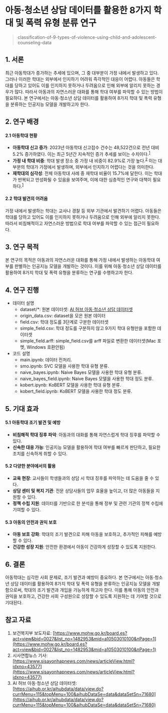 # 아동·청소년 상담 데이터를 활용한 8가지 학대 및 폭력 유형 분류 연구

> classification-of-9-types-of-violence-using-child-and-adolescent-counseling-data

## 1. 서론

최근 아동학대가 증가하는 추세에 있으며, 그 중 대부분이 가정 내에서 발생하고 있다. 그러나 이러한 학대는 외부에서 인지하기 어려워 즉각적인 대응이 어렵다. 아동들은 학대를 당하고 있어도 이를 인지하지 못하거나 두려움으로 인해 외부에 알리지 못하는 경우가 많다. 따라서 아동과의 자연스러운 대화를 통해 학대 여부를 파악할 수 있는 방법이 필요하다. 본 연구에서는 아동·청소년 상담 데이터를 활용하여 8가지 학대 및 폭력 유형을 분류하는 인공지능 모델을 개발하고자 한다.

## 2. 연구 배경

#### 2.1 아동학대 현황

- **아동학대 신고 증가**: 2023년 아동학대 신고접수 건수는 48,522건으로 전년 대비 5.2% 증가하였다. 이는 최근 5년간 지속적인 증가 추세를 보이는 수치이다.<sup>[1](https://www.mohw.go.kr/board.es?act=view&bid=0027&list_no=1482953&mid=a10503010100&nPage=1)</sup>
- **가정 내 학대 비중**: 학대 발생 장소 중 가정 내 비중이 82.9%로 가장 높다.<sup>[2](https://www.sisayonhapnews.com/news/articleView.html?idxno=43577)</sup> 이는 대부분의 학대가 가정에서 발생하며, 외부에서 인지하기 어렵다는 것을 의미한다.
- **재학대의 심각성**: 전체 아동학대 사례 중 재학대 비율이 15.7%에 달한다. 이는 학대가 반복되고 만성화될 수 있음을 보여주며, 이에 대한 심층적인 연구와 대책이 필요하다.<sup>[1](https://www.mohw.go.kr/board.es?act=view&bid=0027&list_no=1482953&mid=a10503010100&nPage=1)</sup>

#### 2.2 학대 발견의 어려움

가정 내에서 발생하는 학대는 교사나 경찰 등 외부 기관에서 발견하기 어렵다. 아동들은 학대를 당하고 있어도 이를 인지하지 못하거나 두려움으로 인해 외부에 알리지 못한다. 따라서 비침해적이고 자연스러운 방법으로 학대 여부를 파악할 수 있는 접근이 필요하다.

## 3. 연구 목적

본 연구의 목적은 아동과의 자연스러운 대화를 통해 가정 내에서 발생하는 아동학대 여부를 판별하는 인공지능 모델을 개발하는 것이다. 이를 위해 아동·청소년 상담 데이터를 활용하여 8가지 학대 및 폭력 유형을 분류하는 연구를 수행하고자 한다.

## 4. 연구 진행

- 데이터 설명
  - dataset/\*: 원본 데이터셋: [AI 허브 아동·청소년 상담 데이터셋](https://www.aihub.or.kr/aihubdata/data/view.do?currMenu=115&topMenu=100&dataSetSn=71680)
  - origin_data.csv: dataset을 모은 원본 데이터
  - field.csv: 학대 정도를 3단계로 구분한 데이터셋
  - simple_field.csv: 학대 정도를 구분하지 않고 9가지 학대 유형만을 포함한 데이터셋
  - simple_field.arff: simple_field.csv를 arff 파일로 변환한 데이터셋(Mac 포멧, Windows 호환안됨)
- 코드 설명
  - main.ipynb: 데이터 전처리.
  - smo.ipynb: SVC 모델을 사용한 학대 유형 분류.
  - naive_bayes.ipynb: Naive Bayes 모델을 사용한 학대 유형 분류.
  - naive_bayes_field.ipynb: Naive Bayes 모델을 사용한 학대 정도 분류.
  - kobert.ipynb: KoBERT 모델을 사용한 학대 유형 분류.
  - kobert_field.ipynb: KoBERT 모델을 사용한 학대 정도 분류.

## 5. 기대 효과

#### 5.1 아동학대 조기 발견 및 예방

- **비침해적 학대 징후 파악**: 아동과의 대화를 통해 자연스럽게 학대 징후를 파악할 수 있다.
- **신속한 대응 가능**: 인공지능 모델을 활용하여 학대 여부를 빠르게 판단하고, 필요한 조치를 신속하게 취할 수 있다.

#### 5.2 다양한 분야에서의 활용

- **교육 현장**: 교사들이 학생들과의 상담 시 학대 징후를 파악하는 데 도움을 줄 수 있다.
- **상담 센터 및 복지 기관**: 전문 상담사들의 업무 효율을 높이고, 더 많은 아동들을 지원할 수 있다.
- **정책 수립 지원**: 데이터를 기반으로 한 분석을 통해 정부 및 관련 기관의 정책 수립에 기여할 수 있다.

#### 5.3 아동의 안전과 권익 보호

- **아동 보호 강화**: 학대의 조기 발견으로 피해 아동을 보호하고, 추가적인 피해를 예방할 수 있다.
- **건강한 성장 지원**: 안전한 환경에서 아동이 건강하게 성장할 수 있도록 지원한다.

## 6. 결론

아동학대는 심각한 사회 문제로, 조기 발견과 예방이 중요하다. 본 연구에서는 아동·청소년 상담 데이터를 활용하여 8가지 학대 및 폭력 유형을 분류하는 인공지능 모델을 개발함으로써, 학대의 조기 발견과 개입을 가능하게 하고자 한다. 이를 통해 아동의 안전과 권익을 보호하고, 건강한 사회 구성원으로 성장할 수 있도록 지원하는 데 기여할 것으로 기대된다.

## 참고 자료

1. 보건복지부 보도자료: [https://www.mohw.go.kr/board.es?act=view&bid=0027&list_no=1482953&mid=a10503010100&nPage=1](https://www.mohw.go.kr/board.es?act=view&bid=0027&list_no=1482953&mid=a10503010100&nPage=1)
2. 시사연합뉴스 기사: [https://www.sisayonhapnews.com/news/articleView.html?idxno=43577](https://www.sisayonhapnews.com/news/articleView.html?idxno=43577)
3. AI 허브 아동·청소년 상담 데이터셋: [https://aihub.or.kr/aihubdata/data/view.do?currMenu=115&topMenu=100&aihubDataSe=data&dataSetSn=71680](https://aihub.or.kr/aihubdata/data/view.do?currMenu=115&topMenu=100&aihubDataSe=data&dataSetSn=71680)
